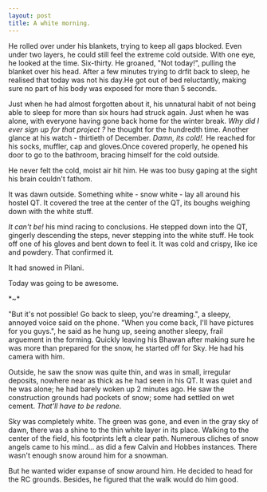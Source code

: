 ```yaml
---
layout: post
title: A white morning.
---
```

<p>He rolled over under his blankets, trying to keep all gaps blocked. Even under two layers, he could still feel the extreme cold outside. With one eye, he looked at the time. Six-thirty. He groaned, "Not today!", pulling the blanket over his head. After a few minutes trying to drfit back to sleep, he realised that today was not his day.He got out of bed reluctantly, making sure no part of his body was exposed for more than 5 seconds.</p>
<p>Just when he had almost forgotten about it, his unnatural habit of not being able to sleep for more than six hours had struck again. Just when he was alone, with everyone having gone back home for the winter break. <em>Why did I ever sign up for that project ?</em> he thought for the hundredth time. Another glance at his watch - thirtieth of December. <i>Damn, its cold!. </i>He reached for his socks, muffler, cap and gloves.Once covered properly, he opened his door to go to the bathroom, bracing himself for the cold outside.</p>
<p>He never felt the cold, moist air hit him. He was too busy gaping at the sight his brain couldn't fathom.</p>
<p>It was dawn outside. Something white - snow white - lay all around his hostel QT. It covered the tree at the center of the QT, its boughs weighing down with the white stuff.</p>
<p><em>It can't be! </em>his mind racing to conclusions. He stepped down into the QT, gingerly descending the steps, never stepping into the white stuff. He took off one of his gloves and bent down to feel it. It was cold and crispy, like ice and powdery. That confirmed it.</p>
<p>It had snowed in Pilani.</p>
<p>Today was going to be awesome.</p>
<p>*~*</p>
<p>"But it's not possible! Go back to sleep, you're dreaming.", a sleepy, annoyed voice said on the phone. "When you come back, I'll have pictures for you guys.", he said as he hung up, seeing another sleepy, frail arguement in the forming. Quickly leaving his Bhawan after making sure he was more than prepared for the snow, he started off for Sky. He had his camera with him.</p>
<p>Outside, he saw the snow was quite thin, and was in small, irregular deposits, nowhere near as thick as he had seen in his QT. It was quiet and he was alone; he had barely woken up 2 minutes ago. He saw the construction grounds had pockets of snow; some had settled on wet cement.<em> That'll have to be redone. </em></p>
<p>Sky was completely white. The green was gone, and even in the gray sky of dawn, there was a shine to the thin white layer in its place. Walking to the center of the field, his footprints left a clear path. Numerous cliches of snow angels came to his mind... as did a few Calvin and Hobbes instances. There wasn't enough snow around him for a snowman.</p>
<p>But he wanted wider expanse of snow around him. He decided to head for the RC grounds. Besides, he figured that the walk would do him good.</p>
